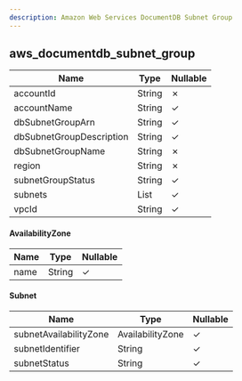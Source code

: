 ```yaml
---
description: Amazon Web Services DocumentDB Subnet Group
---
```

aws_documentdb_subnet_group
---------------------------

| **Name**                 | **Type**     | **Nullable** |
| ------------------------ | ------------ | ------------ |
| accountId                | String       | &cross;      |
| accountName              | String       | &check;      |
| dbSubnetGroupArn         | String       | &check;      |
| dbSubnetGroupDescription | String       | &check;      |
| dbSubnetGroupName        | String       | &cross;      |
| region                   | String       | &cross;      |
| subnetGroupStatus        | String       | &check;      |
| subnets                  | List<Subnet> | &check;      |
| vpcId                    | String       | &check;      |

#### AvailabilityZone
| **Name** | **Type** | **Nullable** |
| -------- | -------- | ------------ |
| name     | String   | &check;      |

#### Subnet
| **Name**               | **Type**         | **Nullable** |
| ---------------------- | ---------------- | ------------ |
| subnetAvailabilityZone | AvailabilityZone | &check;      |
| subnetIdentifier       | String           | &check;      |
| subnetStatus           | String           | &check;      |
